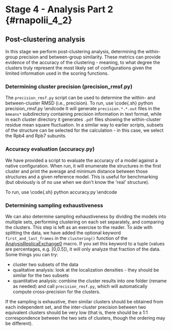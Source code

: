 Stage 4 - Analysis Part 2 {#rnapolii_4_2}
=========================

## Post-clustering analysis
In this stage we perform post-clustering analysis, determining the within-group precision and between-group similarity. These metrics can provide evidence of the accuracy of the clustering - meaning, to what degree the clusters truly represent the most likely set of configurations given the limited information used in the scoring functions.

### Determining cluster precision (precision_rmsf.py)

The `precision_rmsf.py` script can be used to determine the within- and between-cluster RMSD (i.e., precision). To run, use
\code{.sh}
python precision_rmsf.py
\endcode
It will generate `precision.*.*.out` files in the `kmeans*` subdirectory containing precision information in text format, while in each cluster directory it generates `.pdf` files showing the within-cluster residue mean square fluctuation. In a similar way to earlier scripts, subsets of the structure can be selected for the calculation - in this case, we select the Rpb4 and Rpb7 subunits.

### Accuracy evaluation (accuracy.py)
We have provided a script to evaluate the accuracy of a model against a native configuration. When run, it will enumerate the structures in the first cluster and print the average and minimum distance between those structures and a given reference model. This is useful for benchmarking (but obviously is of no use when we don't know the 'real' structure).

To run, use
\code{.sh}
python accuracy.py
\endcode

### Determining sampling exhaustiveness
We can also determine sampling exhaustiveness by dividing the models into multiple sets, performing clustering on each set separately, and comparing the clusters. This step is left as an exercise to the reader. To aide with splitting the data, we have added the optional keyword `first_and_last_frames` in the `clustering()` function of the 
[AnalysisReplicaExchange0](https://integrativemodeling.org/2.3.1/doc/html/classIMP_1_1pmi_1_1macros_1_1AnalysisReplicaExchange0.html) macro. If you set this keyword to a tuple (values are percentages, e.g. [0,0.5]), it will only analyze that fraction of the data. Some things you can try:
* cluster two subsets of the data
* qualitative analysis: look at the localization densities - they should be similar for the two subsets
* quantitative analysis: combine the cluster results into one folder (rename as needed) and call `precision_rmsf.py`, which will automatically compute cross-precision for the clusters. 

If the sampling is exhaustive, then similar clusters should be obtained from each independent set, and the inter-cluster precision between two equivalent clusters should be very low (that is, there should be a 1:1 correspondence between the two sets of clusters, though the ordering may be different).
